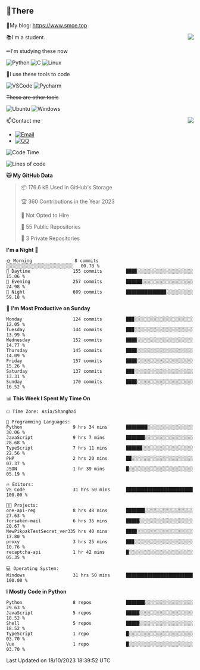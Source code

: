 
## 👏There

📰My blog: https://www.smoe.top

<img align="right" src="https://github-readme-stats.vercel.app/api/top-langs/?username=AkashiCoin"/>


📚I'm a student.

✏I'm studying these now

![Python](https://img.shields.io/badge/-Python-blue?style=flat-square&logo=Python&logoColor=fff)
![C](https://img.shields.io/badge/-C-585858?style=flat-square&logo=C&logoColor=fff)
![Linux](https://img.shields.io/badge/-Linux-black?style=flat-square&logo=Linux&logoColor=fff)

🔨I use these tools to code

![VSCode](https://img.shields.io/badge/-VSCode-blue?style=flat-square&logo=visualstudiocode&logoColor=fff)
![Pycharm](https://img.shields.io/badge/-Pycharm-green?style=flat-square&logo=pycharm&logoColor=fff)

 ~~These are other tools~~

![Ubuntu](https://img.shields.io/badge/-Ubuntu-orange?style=flat-square&logo=Ubuntu&logoColor=fff)
![Windows](https://img.shields.io/badge/-Windows-blue?style=flat-square&logo=Windows&logoColor=fff)

<img align="right" src="https://github-readme-stats.vercel.app/api?username=AkashiCoin" />


📫Contact me

* [![Email](https://img.shields.io/badge/Email-l1040186796@gmail.com-1?style=social&logoColor=fff)](mailto:l1040186796@gmail.com)
* [![QQ](https://img.shields.io/badge/QQ-1040186796-1?style=social&logoColor=fff)](tencent://AddContact/?fromId=45&fromSubId=1&subcmd=all&uin=1040186796&website=www.oicqzone.com)

<!--START_SECTION:waka-->
![Code Time](http://img.shields.io/badge/Code%20Time-944%20hrs%2023%20mins-blue)

![Lines of code](https://img.shields.io/badge/From%20Hello%20World%20I%27ve%20Written-442.5%20thousand%20lines%20of%20code-blue)

**🐱 My GitHub Data** 

> 📦 176.6 kB Used in GitHub's Storage 
 > 
> 🏆 360 Contributions in the Year 2023
 > 
> 🚫 Not Opted to Hire
 > 
> 📜 55 Public Repositories 
 > 
> 🔑 3 Private Repositories 
 > 
**I'm a Night 🦉** 

```text
🌞 Morning                8 commits           ░░░░░░░░░░░░░░░░░░░░░░░░░   00.78 % 
🌆 Daytime                155 commits         ████░░░░░░░░░░░░░░░░░░░░░   15.06 % 
🌃 Evening                257 commits         ██████░░░░░░░░░░░░░░░░░░░   24.98 % 
🌙 Night                  609 commits         ███████████████░░░░░░░░░░   59.18 % 
```
📅 **I'm Most Productive on Sunday** 

```text
Monday                   124 commits         ███░░░░░░░░░░░░░░░░░░░░░░   12.05 % 
Tuesday                  144 commits         ███░░░░░░░░░░░░░░░░░░░░░░   13.99 % 
Wednesday                152 commits         ████░░░░░░░░░░░░░░░░░░░░░   14.77 % 
Thursday                 145 commits         ████░░░░░░░░░░░░░░░░░░░░░   14.09 % 
Friday                   157 commits         ████░░░░░░░░░░░░░░░░░░░░░   15.26 % 
Saturday                 137 commits         ███░░░░░░░░░░░░░░░░░░░░░░   13.31 % 
Sunday                   170 commits         ████░░░░░░░░░░░░░░░░░░░░░   16.52 % 
```


📊 **This Week I Spent My Time On** 

```text
🕑︎ Time Zone: Asia/Shanghai

💬 Programming Languages: 
Python                   9 hrs 34 mins       ████████░░░░░░░░░░░░░░░░░   30.06 % 
JavaScript               9 hrs 7 mins        ███████░░░░░░░░░░░░░░░░░░   28.68 % 
TypeScript               7 hrs 11 mins       ██████░░░░░░░░░░░░░░░░░░░   22.56 % 
PHP                      2 hrs 20 mins       ██░░░░░░░░░░░░░░░░░░░░░░░   07.37 % 
JSON                     1 hr 39 mins        █░░░░░░░░░░░░░░░░░░░░░░░░   05.19 % 

🔥 Editors: 
VS Code                  31 hrs 50 mins      █████████████████████████   100.00 % 

🐱‍💻 Projects: 
one-api-reg              8 hrs 48 mins       ███████░░░░░░░░░░░░░░░░░░   27.63 % 
forsaken-mail            6 hrs 35 mins       █████░░░░░░░░░░░░░░░░░░░░   20.67 % 
NewPikpakTestSecret_ver335 hrs 40 mins       ████░░░░░░░░░░░░░░░░░░░░░   17.80 % 
proxy                    3 hrs 25 mins       ███░░░░░░░░░░░░░░░░░░░░░░   10.76 % 
recaptcha-api            1 hr 42 mins        █░░░░░░░░░░░░░░░░░░░░░░░░   05.35 % 

💻 Operating System: 
Windows                  31 hrs 50 mins      █████████████████████████   100.00 % 
```

**I Mostly Code in Python** 

```text
Python                   8 repos             ███████░░░░░░░░░░░░░░░░░░   29.63 % 
JavaScript               5 repos             █████░░░░░░░░░░░░░░░░░░░░   18.52 % 
Shell                    5 repos             █████░░░░░░░░░░░░░░░░░░░░   18.52 % 
TypeScript               1 repo              █░░░░░░░░░░░░░░░░░░░░░░░░   03.70 % 
Vue                      1 repo              █░░░░░░░░░░░░░░░░░░░░░░░░   03.70 % 
```




 Last Updated on 18/10/2023 18:39:52 UTC
<!--END_SECTION:waka-->
